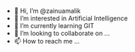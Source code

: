 - 👋 Hi, I’m @zainuamalik
- 👀 I’m interested in Artificial Intelligence
- 🌱 I’m currently learning GIT
- 💞️ I’m looking to collaborate on ...
- 📫 How to reach me ...

<!---
zainuamalik/zainuamalik is a ✨ special ✨ repository because its `README.md` (this file) appears on your GitHub profile.
You can click the Preview link to take a look at your changes.
--->
